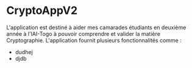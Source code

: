 # CryptoAppV2
L'application est destiné à aider mes camarades étudiants en deuxième année à l'IAI-Togo à pouvoir comprendre et valider la matière Cryptographie.
L'application fournit plusieurs fonctionnalités comme :
- dudhej
- djdb
